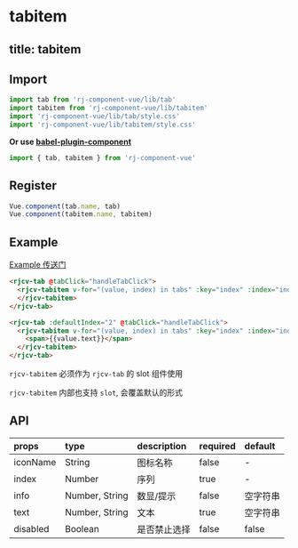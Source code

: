 # tabitem

title: tabitem
---

## Import

``` js
import tab from 'rj-component-vue/lib/tab'
import tabitem from 'rj-component-vue/lib/tabitem'
import 'rj-component-vue/lib/tab/style.css'
import 'rj-component-vue/lib/tabitem/style.css'
```

**Or use [babel-plugin-component](https://www.npmjs.com/package/babel-plugin-component)**

``` js
import { tab, tabitem } from 'rj-component-vue'
```

## Register

``` js
Vue.component(tab.name, tab)
Vue.component(tabitem.name, tabitem)
```

## Example

[Example 传送门](//zhouyu1993.github.io/rjcv/#/tab)

``` html
<rjcv-tab @tabClick="handleTabClick">
  <rjcv-tabitem v-for="(value, index) in tabs" :key="index" :index="index" :name="value.iconName" :info="value.info" :text="value.text" :disabled="index === 1">
  </rjcv-tabitem>
</rjcv-tab>

<rjcv-tab :defaultIndex="2" @tabClick="handleTabClick">
  <rjcv-tabitem v-for="(value, index) in tabs" :key="index" :index="index">
    <span>{{value.text}}</span>
  </rjcv-tabitem>
</rjcv-tab>
```

`rjcv-tabitem` 必须作为 `rjcv-tab` 的 slot 组件使用

`rjcv-tabitem` 内部也支持 `slot`, 会覆盖默认的形式

## API

| props | type | description | required | default |
|:---|:---|:---|:--|:---|
| iconName | String | 图标名称 | false | - |
| index | Number | 序列 | true | - |
| info | Number, String | 数显/提示 | false | 空字符串 |
| text | Number, String | 文本 | true | 空字符串 |
| disabled | Boolean | 是否禁止选择 | false | false |
